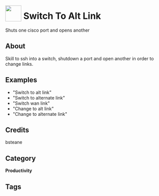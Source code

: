 # <img src="https://raw.githack.com/FortAwesome/Font-Awesome/master/svgs/solid/robot.svg" card_color="#40DBB0" width="50" height="50" style="vertical-align:bottom"/> Switch To Alt Link
Shuts one cisco port and opens another

## About
Skill to ssh into a switch, shutdown a port and open another in order to change links.

## Examples
* "Switch to alt link"
* "Switch to alternate link"
* "Switch wan link"
* "Change to alt link"
* "Change to alternate link"

## Credits
bsteane

## Category
**Productivity**

## Tags

